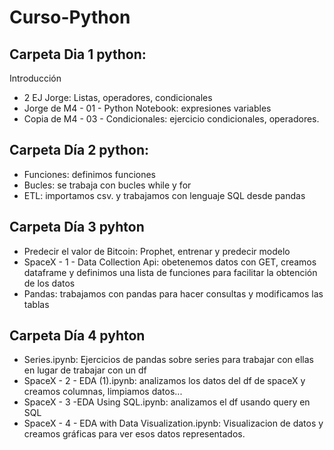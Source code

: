 # Curso-Python


## Carpeta Dia 1 python:

Introducción

- 2 EJ Jorge: Listas, operadores, condicionales
- Jorge de M4 - 01 - Python Notebook: expresiones variables
- Copia de M4 - 03 - Condicionales: ejercicio condicionales, operadores.

## Carpeta Día 2 python:

- Funciones: definimos funciones 
- Bucles: se trabaja con bucles while y for
- ETL: importamos csv. y trabajamos con lenguaje SQL desde pandas

## Carpeta Día 3 pyhton

- Predecir el valor de Bitcoin: Prophet, entrenar y predecir modelo
- SpaceX - 1 - Data Collection Api: obetenemos datos con GET, creamos dataframe y definimos una lista de funciones para facilitar la obtención de los datos
- Pandas: trabajamos con pandas para hacer consultas y modificamos las tablas

## Carpeta Día 4 pyhton

- Series.ipynb: Ejercicios de pandas sobre series para trabajar con ellas en lugar de trabajar con un df
- SpaceX - 2 - EDA (1).ipynb: analizamos los datos del df de spaceX y creamos columnas, limpiamos datos...
- SpaceX - 3 -EDA Using SQL.ipynb: analizamos el df usando query en SQL
- SpaceX - 4 - EDA with Data Visualization.ipynb: Visualizacion de datos y creamos gráficas para ver esos datos representados.
